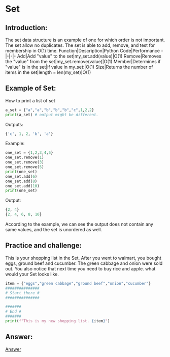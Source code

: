 # Set
## Introduction:
The set data structure is an example of one for which order is not important. The set allow no duplicates. The set is able to add, remove, and test for membership in O(1) time.
Function|Description|Python Code|Performance
-|-|-|-
Add|Add "value" to the set|my_set.add(value)|O(1)
Remove|Removes the "value" from the set|my_set.remove(value)|O(1)
Member|Determines if "value" is in the set|if value in my_set:|O(1)
Size|Returns the number of items in the set|length = len(my_set)|O(1)

## Example of Set:
How to print a list of set
```python
a_set = {"a","a","b","b","b","c",1,2,2}
print(a_set) # output might be different.

```
Outputs:
```python
{'c', 1, 2, 'b', 'a'}
```
Example:
```python
one_set = {1,2,3,4,5}
one_set.remove(1)
one_set.remove(3)
one_set.remove(5)
print(one_set)
one_set.add(6)
one_set.add(8)
one_set.add(10)
print(one_set)
```
Output:
```python
{2, 4}
{2, 4, 6, 8, 10}
```
According to the example, we can see the output does not contain any same values, and the set is unordered as well.
## Practice and challenge:
This is your shopping list in the Set. After you went to walmart, you bought eggs, ground beef and cucumber. The green cabbage and onion were sold out. You also notice that next time you need to buy rice and apple. what would your Set looks like.
```python
item = {"eggs","green cabbage","ground beef","onion","cucumber"}
###############
# Start there #
###############

#######
# End #
#######
print(f"This is my new shopping list. {item}")
```
## Answer:
[Answer](setAnswer.py)
